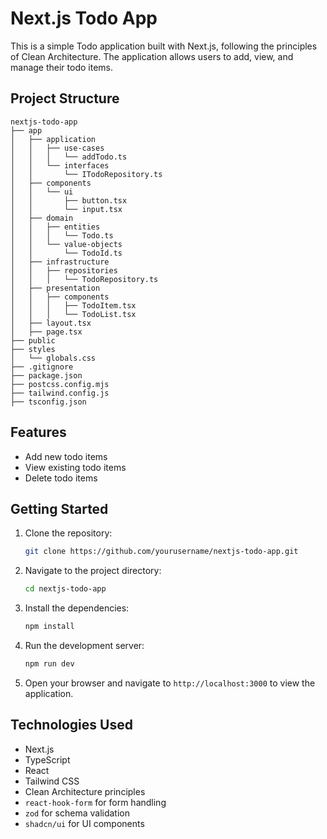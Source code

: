 # Next.js Todo App

This is a simple Todo application built with Next.js, following the principles of Clean Architecture. The application allows users to add, view, and manage their todo items.

## Project Structure

```
nextjs-todo-app
├── app
│   ├── application
│   │   ├── use-cases
│   │   │   └── addTodo.ts
│   │   └── interfaces
│   │       └── ITodoRepository.ts
│   ├── components
│   │   └── ui
│   │       ├── button.tsx
│   │       └── input.tsx
│   ├── domain
│   │   ├── entities
│   │   │   └── Todo.ts
│   │   └── value-objects
│   │       └── TodoId.ts
│   ├── infrastructure
│   │   ├── repositories
│   │   │   └── TodoRepository.ts
│   ├── presentation
│   │   ├── components
│   │   │   ├── TodoItem.tsx
│   │   │   └── TodoList.tsx
│   ├── layout.tsx
│   ├── page.tsx
├── public
├── styles
│   └── globals.css
├── .gitignore
├── package.json
├── postcss.config.mjs
├── tailwind.config.js
├── tsconfig.json
```

## Features

- Add new todo items
- View existing todo items
- Delete todo items

## Getting Started

1. Clone the repository:
   ```bash
   git clone https://github.com/yourusername/nextjs-todo-app.git
   ```

2. Navigate to the project directory:
   ```bash
   cd nextjs-todo-app
   ```

3. Install the dependencies:
   ```bash
   npm install
   ```

4. Run the development server:
   ```bash
   npm run dev
   ```

5. Open your browser and navigate to `http://localhost:3000` to view the application.

## Technologies Used

- Next.js
- TypeScript
- React
- Tailwind CSS
- Clean Architecture principles
- `react-hook-form` for form handling
- `zod` for schema validation
- `shadcn/ui` for UI components
